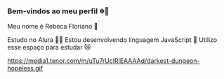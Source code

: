 ### Bem-vindos ao meu perfil 🔯🤡

Meu nome é Rebeca Floriano 🤠 

Estudo no Alura 🧑‍💻
Estou desenvolvendo linguagem JavaScript 📓
Utilizo esse espaço para estudar 😿

 https://media1.tenor.com/m/uTu7rUclRIEAAAAd/darkest-dungeon-hopeless.gif
